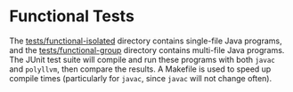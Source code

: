 Functional Tests
================

The [tests/functional-isolated](../tests/functional-isolated) directory contains single-file Java programs, and the [tests/functional-group](../tests/functional-group) directory contains multi-file Java programs. The JUnit test suite will compile and run these programs with both `javac` and `polyllvm`, then compare the results. A Makefile is used to speed up compile times (particularly for `javac`, since `javac` will not change often).
